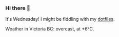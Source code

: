 ### Hi there :wave:

It's Wednesday! I might be fiddling with my [dotfiles](https://github.com/bewuethr/dotfiles).

Weather in Victoria BC: overcast, at +6°C.
